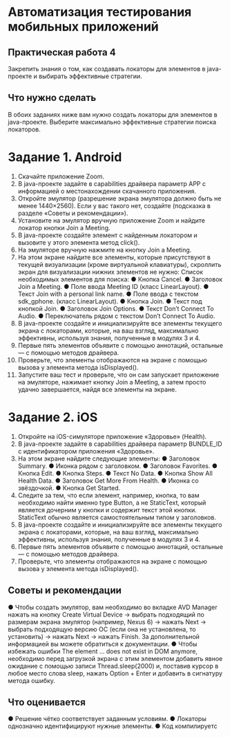 # Автоматизация тестирования мобильных приложений

## Практическая работа 4 

Закрепить знания о том, как создавать локаторы для элементов в java-проекте
и выбирать эффективные стратегии.

## Что нужно сделать

В обоих заданиях ниже вам нужно создать локаторы для элементов в
java-проекте. Выберите максимально эффективные стратегии поиска
локаторов.

# Задание 1. Android

1. Скачайте приложение Zoom.
2. В java-проекте задайте в capabilities драйвера параметр APP с
информацией о местонахождении скачанного приложения.
3. Откройте эмулятор (разрешение экрана эмулятора должно быть не
менее 1440×2560). Если у вас такого нет, создайте (подсказка в разделе
«Советы и рекомендации»).
4. Установите на эмулятор вручную приложение Zoom и найдите локатор
кнопки Join a Meeting.
5. В java-проекте создайте элемент с найденным локатором и вызовите у
этого элемента метод click().
6. На эмуляторе вручную нажмите на кнопку Join a Meeting.
7. На этом экране найдите все элементы, которые присутствуют в текущей
визуализации (кроме виртуальной клавиатуры), скроллить экран для
визуализации нижних элементов не нужно:
Список необходимых элементов для поиска:
  ● Кнопка Cancel.
  ● Заголовок Join a Meeting.
  ● Поле ввода Meeting ID (класс LinearLayout).
  ● Текст Join with a personal link name.
  ● Поле ввода с текстом sdk_gphone. (класс LinearLayout).
  ● Кнопка Join.
  ● Текст под кнопкой Join.
  ● Заголовок Join Options.
  ● Текст Don’t Connect To Audio.
  ● Переключатель рядом с текстом Don’t Connect To Audio.
1. В java-проекте создайте и инициализируйте все элементы текущего
экрана с локаторами, которые, на ваш взгляд, максимально
эффективны, используя знания, полученные в модулях 3 и 4.
2. Первые пять элементов объявите с помощью аннотаций, остальные — с
помощью методов драйвера.
3. Проверьте, что элементы отображаются на экране с помощью вызова у
элемента метода isDisplayed().
4. Запустите ваш тест и проверьте, что он сам запускает приложение на
эмуляторе, нажимает кнопку Join a Meeting, а затем просто удачно
завершается, найдя все элементы на экране.

# Задание 2. iOS

1. Откройте на iOS-симуляторе приложение «Здоровье» (Health).
2. В java-проекте задайте в capabilities драйвера параметр BUNDLE_ID с
идентификатором приложения «Здоровье».
3. На этом экране найдите следующие элементы:
  ● Заголовок Summary.
  ● Иконка рядом с заголовком.
  ● Заголовок Favorites.
  ● Кнопка Edit.
  ● Кнопка Steps.
  ● Текст No Data.
  ● Кнопка Show All Health Data.
  ● Заголовок Get More From Health.
  ● Иконка со звёздочкой.
  ● Кнопка Get Started.
1. Следите за тем, что если элемент, например, кнопка, то вам необходимо
найти именно type Button, а не StaticText, который является дочерним у
кнопки и содержит текст этой кнопки. StaticText обычно является
самостоятельным типом у заголовков.
2. В java-проекте создайте и инициализируйте все элементы текущего
экрана с локаторами, которые, на ваш взгляд, максимально
эффективны, используя знания, полученные в модулях 3 и 4.
3. Первые пять элементов объявите с помощью аннотаций, остальные — с
помощью методов драйвера.
4. Проверьте, что элементы отображаются на экране с помощью вызова у
элемента метода isDisplayed().

## Советы и рекомендации

  ● Чтобы создать эмулятор, вам необходимо во вкладке AVD Manager
нажать на кнопку Create Virtual Device → выбрать подходящий по
размерам экрана эмулятор (например, Nexus 6) → нажать Next →
выбрать подходящую версию ОС (если она не установлена, то
установить) → нажать Next → нажать Finish. За дополнительной
информацией вы можете обратиться к документации.
  ● Чтобы избежать ошибки The element … does not exist in DOM anymore,
необходимо перед загрузкой экрана с этим элементом добавить явное
ожидание с помощью записи Thread.sleep(2000) и, поставив курсор в
любое место слова sleep, нажать Option + Enter и добавить в сигнатуру
метода ошибку.

## Что оценивается

  ● Решение чётко соответствует заданным условиям.
  ● Локаторы однозначно идентифицируют нужные элементы.
  ● Код компилируетс